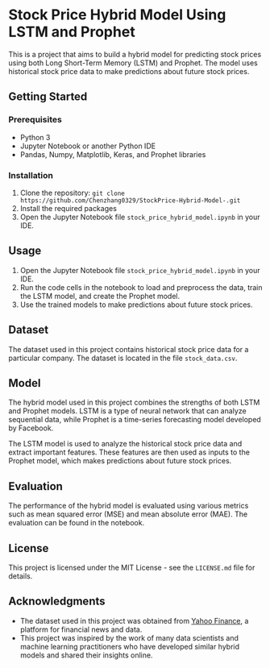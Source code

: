 # Stock Price Hybrid Model Using LSTM and Prophet

This is a project that aims to build a hybrid model for predicting stock prices using both Long Short-Term Memory (LSTM) and Prophet. The model uses historical stock price data to make predictions about future stock prices.

## Getting Started

### Prerequisites

- Python 3
- Jupyter Notebook or another Python IDE
- Pandas, Numpy, Matplotlib, Keras, and Prophet libraries

### Installation

1. Clone the repository: `git clone https://github.com/Chenzhang0329/StockPrice-Hybrid-Model-.git`
2. Install the required packages
3. Open the Jupyter Notebook file `stock_price_hybrid_model.ipynb` in your IDE.

## Usage

1. Open the Jupyter Notebook file `stock_price_hybrid_model.ipynb` in your IDE.
2. Run the code cells in the notebook to load and preprocess the data, train the LSTM model, and create the Prophet model.
3. Use the trained models to make predictions about future stock prices.

## Dataset

The dataset used in this project contains historical stock price data for a particular company. The dataset is located in the file `stock_data.csv`.

## Model

The hybrid model used in this project combines the strengths of both LSTM and Prophet models. LSTM is a type of neural network that can analyze sequential data, while Prophet is a time-series forecasting model developed by Facebook.

The LSTM model is used to analyze the historical stock price data and extract important features. These features are then used as inputs to the Prophet model, which makes predictions about future stock prices.

## Evaluation

The performance of the hybrid model is evaluated using various metrics such as mean squared error (MSE) and mean absolute error (MAE). The evaluation can be found in the notebook.

## License

This project is licensed under the MIT License - see the `LICENSE.md` file for details.

## Acknowledgments

- The dataset used in this project was obtained from [Yahoo Finance](https://finance.yahoo.com/), a platform for financial news and data.
- This project was inspired by the work of many data scientists and machine learning practitioners who have developed similar hybrid models and shared their insights online.
